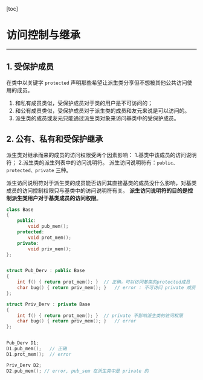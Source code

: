 [toc]

# 访问控制与继承

---------------

## 1. 受保护成员

在类中以关键字 `protected` 声明那些希望让派生类分享但不想被其他公共访问使用的成员。

1.  和私有成员类似，受保护成员对于类的用户是不可访问的；
2.  和公有成员类似，受保护成员对于派生类的成员和友元来说是可以访问的。
3.  派生类的成员或友元只能通过派生类对象来访问基类中的受保护成员。

## 2. 公有、私有和受保护继承

派生类对继承而来的成员的访问权限受两个因素影响：
	1.基类中该成员的访问说明符；
	2.派生类的派生列表中的访问说明符。
派生访问说明符有：`public、protected、private` 三种。

派生访问说明符对于派生类的成员能否访问其直接基类的成员没什么影响，对基类成员的访问控制权限只与基类中的访问说明符有关。
**派生访问说明符的目的是控制派生类用户对于基类成员的访问权限**。

```cpp
class Base
{
	public:
    	void pub_mem();
    protected:
    	void prot_mem();
    private:
    	void priv_mem();
};


struct Pub_Derv : public Base
{
	int f() { return prot_mem(); }	// 正确，可以访问基类的protected成员
    char bug() { return priv_mem(); }	// error : 不可访问 private 成员
};

struct Priv_Derv : private Base
{
    int f() { return prot_mem(); }	// private 不影响派生类的访问权限
    char bug() { return priv_mem(); } 	// error
};


Pub_Derv D1;
D1.pub_mem();	// 正确
D1.prot_mem();	// error

Priv_Derv D2;
D2.pub_mem(); // error, pub_sem 在派生类中是 private 的


```

